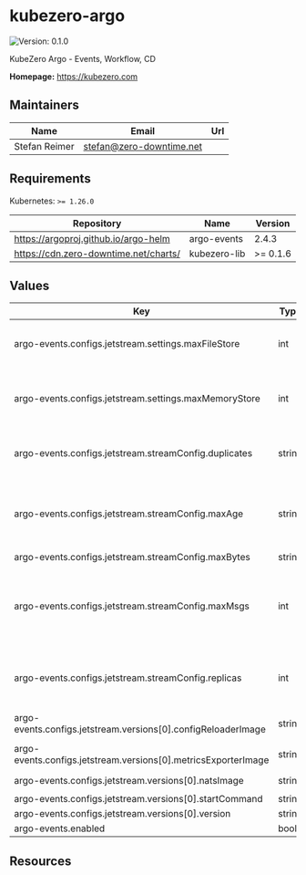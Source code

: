 # kubezero-argo

![Version: 0.1.0](https://img.shields.io/badge/Version-0.1.0-informational?style=flat-square)

KubeZero Argo - Events, Workflow, CD

**Homepage:** <https://kubezero.com>

## Maintainers

| Name | Email | Url |
| ---- | ------ | --- |
| Stefan Reimer | <stefan@zero-downtime.net> |  |

## Requirements

Kubernetes: `>= 1.26.0`

| Repository | Name | Version |
|------------|------|---------|
| https://argoproj.github.io/argo-helm | argo-events | 2.4.3 |
| https://cdn.zero-downtime.net/charts/ | kubezero-lib | >= 0.1.6 |

## Values

| Key | Type | Default | Description |
|-----|------|---------|-------------|
| argo-events.configs.jetstream.settings.maxFileStore | int | `-1` | Maximum size of the file storage (e.g. 20G) |
| argo-events.configs.jetstream.settings.maxMemoryStore | int | `-1` | Maximum size of the memory storage (e.g. 1G) |
| argo-events.configs.jetstream.streamConfig.duplicates | string | `"300s"` | Not documented at the moment |
| argo-events.configs.jetstream.streamConfig.maxAge | string | `"72h"` | Maximum age of existing messages, i.e. “72h”, “4h35m” |
| argo-events.configs.jetstream.streamConfig.maxBytes | string | `"1GB"` |  |
| argo-events.configs.jetstream.streamConfig.maxMsgs | int | `1000000` | Maximum number of messages before expiring oldest message |
| argo-events.configs.jetstream.streamConfig.replicas | int | `1` | Number of replicas, defaults to 3 and requires minimal 3 |
| argo-events.configs.jetstream.versions[0].configReloaderImage | string | `"natsio/nats-server-config-reloader:0.14.1"` |  |
| argo-events.configs.jetstream.versions[0].metricsExporterImage | string | `"natsio/prometheus-nats-exporter:0.14.0"` |  |
| argo-events.configs.jetstream.versions[0].natsImage | string | `"nats:2.10.11-scratch"` |  |
| argo-events.configs.jetstream.versions[0].startCommand | string | `"/nats-server"` |  |
| argo-events.configs.jetstream.versions[0].version | string | `"2.10.11"` |  |
| argo-events.enabled | bool | `false` |  |

## Resources

